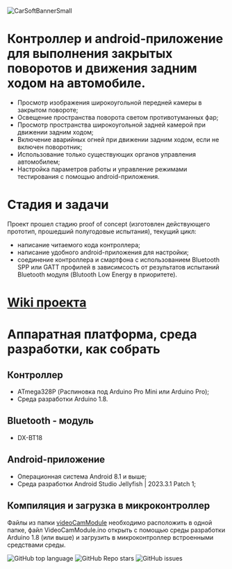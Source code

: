 ![CarSoftBannerSmall](https://github.com/user-attachments/assets/78d86992-12b1-4e0d-974a-707aba228ce2)
# Контроллер и android-приложение для выполнения закрытых поворотов и движения задним ходом на автомобиле.
- Просмотр изображения широкоугольной передней камеры в закрытом повороте;
- Освещение пространства поворота светом противотуманных фар;
- Просмотр пространства широкоугольной задней камерой при движении задним ходом;
- Включение аварийных огней при движении задним ходом, если не включен поворотник;
- Использование только существующих органов управления автомобилем;
- Настройка параметров работы и управление режимами тестирования с помощью android-приложения.

# Стадия и задачи
Проект прошел стадию proof of concept (изготовлен действующего прототип, прошедший полугодовые испытания),
текущий цикл:
- написание читаемого кода контроллера;
- написание удобного android-приложения для настройки;
- соединение контроллера и смартфона с использованием Bluetooth SPP или GATT профилей в зависимсость от результатов испытаний Bluetooth модуля (Blutooth Low Energy в приоритете).

# [Wiki проекта](https://github.com/falconArdente/Car-controller_android-application/wiki)

# Аппаратная платформа, среда разработки, как собрать

## Контроллер
- ATmega328P (Распиновка под Arduino Pro Mini или Arduino Pro);
- Среда разработки Arduino 1.8.

## Bluetooth - модуль
- DX-BT18

## Android-приложение
- Операционная система Android 8.1 и выше;
- Среда разработки Android Studio Jellyfish | 2023.3.1 Patch 1;

## Компиляция и загрузка в микроконтроллер
Файлы из папки [videoCamModule](https://github.com/falconArdente/Car-controller_android-application/tree/bd982d7455a36e3f3930be44132e2ab3c56b03bf/VideoCamModule) 
необходимо расположить в одной папке, файл VideoCamModule.ino открыть с помощью среды разработки Arduino 1.8 (или выше) и загрузить в микроконтроллер встроенными средствами среды.

![GitHub top language](https://img.shields.io/github/languages/top/falconArdente/Car-controller_android-application)
![GitHub Repo stars](https://img.shields.io/github/stars/falconArdente/Car-controller_android-application)
![GitHub issues](https://img.shields.io/github/issues/falconArdente/Car-controller_android-application)
